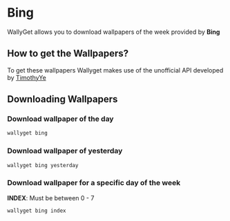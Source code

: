 # Bing

WallyGet allows you to download wallpapers of the week provided by **Bing**

## How to get the Wallpapers?

To get these wallpapers Wallyget makes use of the unofficial API developed by [TimothyYe](https://github.com/TimothyYe/bing-wallpaper)

## Downloading Wallpapers

### Download wallpaper of the day

```bash
wallyget bing
```

### Download wallpaper of yesterday

```bash
wallyget bing yesterday
```

### Download wallpaper for a specific day of the week

**INDEX**: Must be between 0 - 7

```bash
wallyget bing index
```
